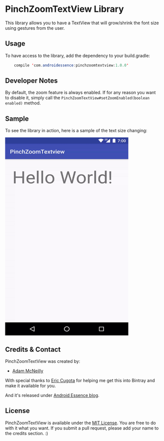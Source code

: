 PinchZoomTextView Library
=============

This library allows you to have a TextView that will grow/shrink the font size using gestures from the user.

Usage
-----

To have access to the library, add the dependency to your build.gradle:

```java
	compile 'com.androidessence:pinchzoomtextview:1.0.0'
```

Developer Notes
---------------

By default, the zoom feature is always enabled. If for any reason you want to disable it, simply call the `PinchZoomTextView#setZoomEnabled(boolean enabled)` method.

Sample
-----

To see the library in action, here is a sample of the text size changing:

<img src='sample.gif' width='400' height='640' />

Credits & Contact
-----------------

PinchZoomTextView was created by:

- [Adam McNeilly](https://github.com/AdamMc331)

With special thanks to [Eric Cugota](https://github.com/tryadelion) for helping me get this into Bintray and make it available for you.

And it's released under [Android Essence blog](http://androidessence.com/).

License
-------

PinchZoomTextView is available under the [MIT License](https://opensource.org/licenses/MIT). You are free to do with it what you want. If you submit a pull request, please add your name to the credits section. :)

